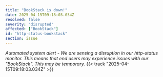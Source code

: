 ```yaml
---
title: "BookStack is down!"
date: 2025-04-15T09:18:03.034Z
resolved: false
severity: "disrupted"
affected: ["BookStack"]
id: "http-status-bookstack"
section: issue
---
```


**Automated system alert* - We are sensing a disruption in our http-status monitor. This means that end users may experience issues with our "BookStack". This may be temporary.* {{< track "2025-04-15T09:18:03.034Z" >}}
